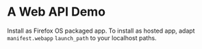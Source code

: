 A Web API Demo
==============

Install as Firefox OS packaged app. To install as hosted app, adapt `manifest.webapp` `launch_path` to your localhost paths.